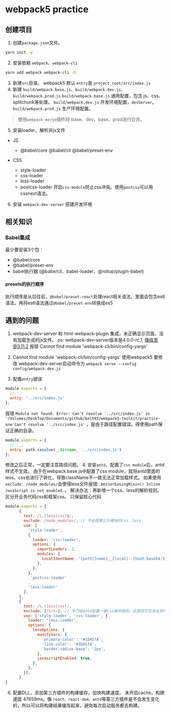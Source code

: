 # webpack5 practice

## 创建项目
1. 创建`package.json`文件。
```bash
yarn init -y 
```
2. 安装依赖 `webpack`、`webpack-cli`
```bash
yarn add webpack webpack-cli -D
```
3. 新建`src`目录。
webpack5 默认 `entry`是 `project_root/src/index.js`
4. 新建 `build/webpack.base.js`、`build/webpack.dev.js`、`build/webpack.prod.js` 
`build/webpack.base.js` 
通用配置，包含 js、css、splitchunk等处理。 
`build/webpack.dev.js` 
开发环境配置，`devServer`。
`build/webpack.prod.js` 
生产环境配置。 
> 使用`webpack-merge`插件将 base、dev，base、prod进行合并。
5. 安装loader，解析非js文件 
- JS
  - @babel/core @babel/cli @babel/preset-env 

- CSS 
  - style-loader 
  - css-loader 
  - less-loader 
  - postcss-loader 
开启`css-module`防止css冲突。使用`postcss`可以用cssnext语法。 

6. 安装 `webpack-dev-server` 搭建开发环境


## 相关知识

### Babel集成 
最少要安装3个包：
- @babel/core 
- @babel/preset-env
- babel执行器 (@babe/cli、babel-loader、@rollup/plugin-babel) 

#### presets的执行顺序
执行顺序是从后往前，`@babel/preset-react`处理react相关语法，里面会包含es6语法，再将es6语法通过`@babel/preset-env`转换成es5 




## 遇到的问题 
1. webpack-dev-server 和 html-webpack-plugin 集成，未正确显示页面，没有加载生成的js文件。
ps: webpack-dev-server版本是4.0.0-rc.1, 降级至@3.11.2 报错 Cannot find module 'webpack-cli/bin/config-yargs'

2. Cannot find module 'webpack-cli/bin/config-yargs'
使用webpack5 要修改 webpack-dev-server启动命令为 `webpack serve --config config/webpack.dev.js`

3. 配置`entry`错误 
```javascript
module.exports = {
  //...
  entry: '../src/index.js'
};
```
报错 `Module not found: Error: Can't resolve '../src/index.js' in '/Volumes/DeskTop/Documents/github/kelh93/webpack5-toolkit/practice-one'Can't resolve '../src/index.js'` ，是由于路径配置错误。得使用path保证正确的目录。
```javascript
module.exports = {
  //...,
  entry: path.resolve(__dirname, '../src/index.js')
};
``` 
修改之后正常，一定要注意路径问题。 
4. 安装`antd`，配置了`css module`后，antd样式不生效。
由于在webpack.base.js中配置了css module，就将antd里面的less、css也进行了转化，导致className不一致无法正常加载样式。
如果使用`exclude: /node_modules/`会使得less文件报错:`.bezierEasingMixin() Inline JavaScript is not enabled.`。
解决办法：再新增一个css、less的解析规则。区分开业务代码css和框架css。 
只保留核心代码
```js
module.exports = {
      {
        test: /\.(less|css)$/,
        exclude: /node_modules/, // 不处理第三方模块的css、less
        use: [
          'style-loader',
          {
            loader: 'css-loader',
            options: {
              importLoaders: 2,
              modules: {
                localIdentName: '[path][name]__[local]--[hash:base64:5]',
              },
            },
          },
           'postcss-loader'
          ,
          'less-loader'
        ],
      },
      {
        test: /\.(less|css)/,
        exclude: [/src/], // 专门给antd配置一套css解析规则，此规则不包含业务代码
        use: ['style-loader', 'css-loader', {
          loader: 'less-loader',
          options: {
            lessOptions: {
              modifyVars: {
                'primary-color': '#1DA57A',
                'link-color': '#1DA57A',
                'border-radius-base': '2px',
              },
              javascriptEnabled: true,
            },
          },
        }],
      },
}
```
6. 配置DLL，添加第三方插件的构建缓存，加快构建速度。
未开启cache，构建速度 47659ms。像 `react、react-dom、antd`等第三方插件是不会发生变化的，所以可以将构建结果缓存起来，避免每次启动服务都去构建。


